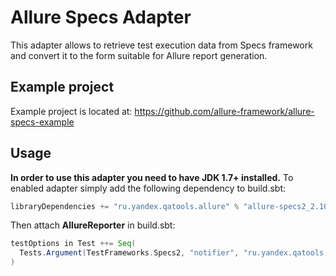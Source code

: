 # Allure Specs Adapter
This adapter allows to retrieve test execution data from Specs framework and convert it to the form suitable for Allure report generation.

## Example project
Example project is located at: https://github.com/allure-framework/allure-specs-example

## Usage
**In order to use this adapter you need to have JDK 1.7+ installed.** To enabled adapter simply add the following dependency to build.sbt:
```scala
libraryDependencies += "ru.yandex.qatools.allure" % "allure-specs2_2.10" % "1.4.0-SNAPSHOT"
```

Then attach **AllureReporter** in build.sbt:
```scala
testOptions in Test ++= Seq(
  Tests.Argument(TestFrameworks.Specs2, "notifier", "ru.yandex.qatools.allure.specs2.AllureNotifier")
)
```
